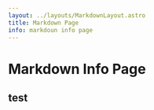 ```yaml
---
layout: ../layouts/MarkdownLayout.astro
title: Markdown Page
info: markdoun info page
---
```


# Markdown Info Page

## test

